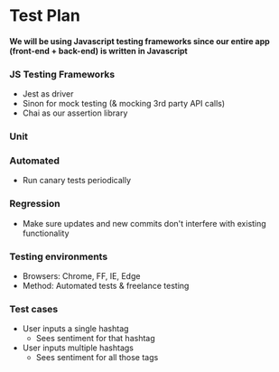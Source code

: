
# <a name = "test_plan"></a>Test Plan
#### We will be using Javascript testing frameworks since our entire app (front-end + back-end) is written in Javascript
### JS Testing Frameworks
* Jest as driver
* Sinon for mock testing (& mocking 3rd party API calls)
* Chai as our assertion library

### Unit

### Automated
* Run canary tests periodically

### Regression
* Make sure updates and new commits don't interfere with existing functionality 

### Testing environments
* Browsers: Chrome, FF, IE, Edge
* Method: Automated tests & freelance testing

### Test cases
* User inputs a single hashtag
  + Sees sentiment for that hashtag
* User inputs multiple hashtags
  + Sees sentiment for all those tags

